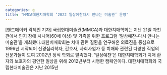 ```yaml
---
categories: g
title: "MMCA대한치매학회 ‘2022 일상예찬다시 만나는 미술관’ 운영"
---
```

[핸드메이커 곽혜인 기자] 국립현대미술관(MMCA)과 대한치매학회는 지난 21일 과천관에서 인지 장애 시니어(60세 이상) 및 가족을 위한 프로그램 ‘일상예찬-다시 만나는 미술관’을 개최했다.대한치매학회는 치매 관련 질환을 연구해온 의료진을 중심으로 1996년 시작되어 신경심리학자, 간호사, 사회사업가 등 치매와 관련된 다양한 직업의 전문가들이 모여 2002년 정식 학회로 발족했다. ‘일상예찬’은 대한치매학회가 치매 환자와 보호자의 평안한 일상을 위해 2012년부터 시행한 캠페인이다. 대한치매학회와 국립현대미술관은 지난 2015년